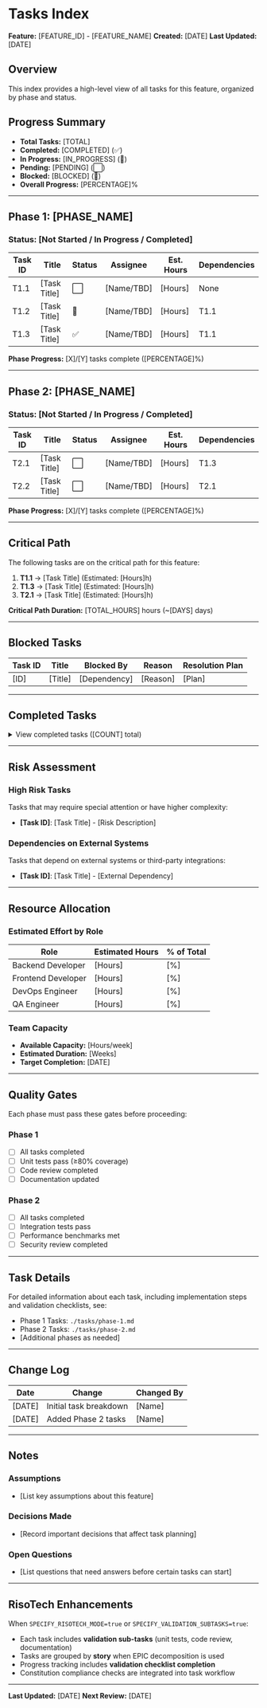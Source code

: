 # Tasks Index

**Feature:** [FEATURE_ID] - [FEATURE_NAME]
**Created:** [DATE]
**Last Updated:** [DATE]

## Overview

This index provides a high-level view of all tasks for this feature, organized by phase and status.

## Progress Summary

- **Total Tasks:** [TOTAL]
- **Completed:** [COMPLETED] (✅)
- **In Progress:** [IN_PROGRESS] (🔄)
- **Pending:** [PENDING] (⬜)
- **Blocked:** [BLOCKED] (🚫)
- **Overall Progress:** [PERCENTAGE]%

---

## Phase 1: [PHASE_NAME]

### Status: [Not Started / In Progress / Completed]

| Task ID | Title | Status | Assignee | Est. Hours | Dependencies |
|---------|-------|--------|----------|------------|--------------|
| T1.1 | [Task Title] | ⬜ | [Name/TBD] | [Hours] | None |
| T1.2 | [Task Title] | 🔄 | [Name/TBD] | [Hours] | T1.1 |
| T1.3 | [Task Title] | ✅ | [Name/TBD] | [Hours] | T1.1 |

**Phase Progress:** [X]/[Y] tasks complete ([PERCENTAGE]%)

---

## Phase 2: [PHASE_NAME]

### Status: [Not Started / In Progress / Completed]

| Task ID | Title | Status | Assignee | Est. Hours | Dependencies |
|---------|-------|--------|----------|------------|--------------|
| T2.1 | [Task Title] | ⬜ | [Name/TBD] | [Hours] | T1.3 |
| T2.2 | [Task Title] | ⬜ | [Name/TBD] | [Hours] | T2.1 |

**Phase Progress:** [X]/[Y] tasks complete ([PERCENTAGE]%)

---

## Critical Path

The following tasks are on the critical path for this feature:

1. **T1.1** → [Task Title] (Estimated: [Hours]h)
2. **T1.3** → [Task Title] (Estimated: [Hours]h)
3. **T2.1** → [Task Title] (Estimated: [Hours]h)

**Critical Path Duration:** [TOTAL_HOURS] hours (~[DAYS] days)

---

## Blocked Tasks

| Task ID | Title | Blocked By | Reason | Resolution Plan |
|---------|-------|------------|--------|-----------------|
| [ID] | [Title] | [Dependency] | [Reason] | [Plan] |

---

## Completed Tasks

<details>
<summary>View completed tasks ([COUNT] total)</summary>

| Task ID | Title | Completed Date | Actual Hours |
|---------|-------|----------------|--------------|
| T1.3 | [Task Title] | [DATE] | [Hours] |

</details>

---

## Risk Assessment

### High Risk Tasks

Tasks that may require special attention or have higher complexity:

- **[Task ID]**: [Task Title] - [Risk Description]

### Dependencies on External Systems

Tasks that depend on external systems or third-party integrations:

- **[Task ID]**: [Task Title] - [External Dependency]

---

## Resource Allocation

### Estimated Effort by Role

| Role | Estimated Hours | % of Total |
|------|----------------|------------|
| Backend Developer | [Hours] | [%] |
| Frontend Developer | [Hours] | [%] |
| DevOps Engineer | [Hours] | [%] |
| QA Engineer | [Hours] | [%] |

### Team Capacity

- **Available Capacity:** [Hours/week]
- **Estimated Duration:** [Weeks]
- **Target Completion:** [DATE]

---

## Quality Gates

Each phase must pass these gates before proceeding:

### Phase 1
- [ ] All tasks completed
- [ ] Unit tests pass (≥80% coverage)
- [ ] Code review completed
- [ ] Documentation updated

### Phase 2
- [ ] All tasks completed
- [ ] Integration tests pass
- [ ] Performance benchmarks met
- [ ] Security review completed

---

## Task Details

For detailed information about each task, including implementation steps and validation checklists, see:

- Phase 1 Tasks: `./tasks/phase-1.md`
- Phase 2 Tasks: `./tasks/phase-2.md`
- [Additional phases as needed]

---

## Change Log

| Date | Change | Changed By |
|------|--------|------------|
| [DATE] | Initial task breakdown | [Name] |
| [DATE] | Added Phase 2 tasks | [Name] |

---

## Notes

### Assumptions
- [List key assumptions about this feature]

### Decisions Made
- [Record important decisions that affect task planning]

### Open Questions
- [List questions that need answers before certain tasks can start]

---

## RisoTech Enhancements

When `SPECIFY_RISOTECH_MODE=true` or `SPECIFY_VALIDATION_SUBTASKS=true`:

- Each task includes **validation sub-tasks** (unit tests, code review, documentation)
- Tasks are grouped by **story** when EPIC decomposition is used
- Progress tracking includes **validation checklist completion**
- Constitution compliance checks are integrated into task workflow

---

**Last Updated:** [DATE]
**Next Review:** [DATE]
